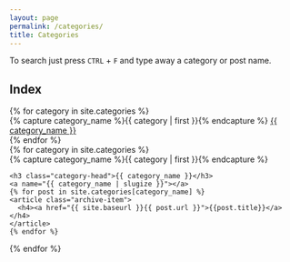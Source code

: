 ```yaml
---
layout: page
permalink: /categories/
title: Categories
---
```


To search just press `CTRL` + `F` and type away a category or post name.
<h2>Index</h2>
<div id="index">
{% for category in site.categories %}
  <div class="index-group">
    {% capture category_name %}{{ category | first }}{% endcapture %}
    <a class="category-head" href="#{{ category_name }}">{{ category_name }}</a>
  </div>
{% endfor %}
</div>

<div id="archives">
{% for category in site.categories %}
  <div class="archive-group">
    {% capture category_name %}{{ category | first }}{% endcapture %}
    <div id="#{{ category_name | slugize }}"></div>
    <p></p>

    <h3 class="category-head">{{ category_name }}</h3>
    <a name="{{ category_name | slugize }}"></a>
    {% for post in site.categories[category_name] %}
    <article class="archive-item">
      <h4><a href="{{ site.baseurl }}{{ post.url }}">{{post.title}}</a></h4>
    </article>
    {% endfor %}
  </div>
{% endfor %}
</div>